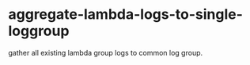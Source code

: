 # aggregate-lambda-logs-to-single-loggroup
gather all existing lambda group logs to common log group.
